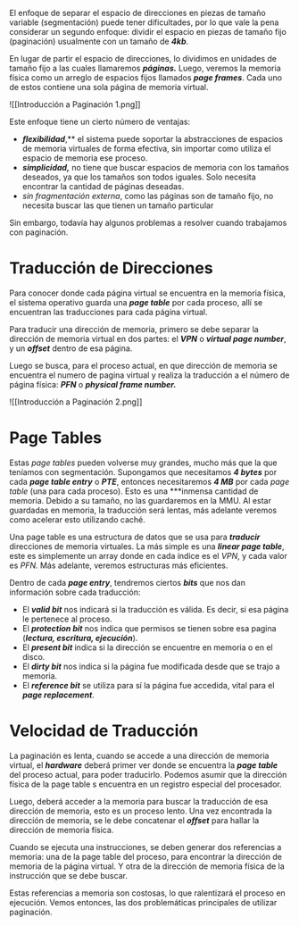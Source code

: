 El enfoque de separar el espacio de direcciones en piezas de tamaño variable (segmentación) puede tener dificultades, por lo que vale la pena considerar un segundo enfoque: dividir el espacio en piezas de tamaño fijo (paginación) usualmente con un tamaño de ***4kb***.

En lugar de partir el espacio de direcciones, lo dividimos en unidades de tamaño fijo a las cuales llamaremos ***páginas.*** Luego, veremos la memoria física como un arreglo de espacios fijos llamados ***page frames***. Cada uno de estos contiene una sola página de memoria virtual.

![[Introducción a Paginación 1.png]]

Este enfoque tiene un cierto número de ventajas:

- ***flexibilidad***,** el sistema puede soportar la abstracciones de espacios de memoria virtuales de forma efectiva, sin importar como utiliza el espacio de memoria ese proceso.
- ***simplicidad,*** no tiene que buscar espacios de memoria con los tamaños deseados, ya que los tamaños son todos iguales. Solo necesita encontrar la cantidad de páginas deseadas.
- *sin fragmentación externa*, como las páginas son de tamaño fijo, no necesita buscar las que tienen un tamaño particular

Sin embargo, todavía hay algunos problemas a resolver cuando trabajamos con paginación.

# Traducción de Direcciones

Para conocer donde cada página virtual se encuentra en la memoria física, el sistema operativo guarda una ***page table*** por cada proceso, allí se encuentran las traducciones para cada página virtual.

Para traducir una dirección de memoria, primero se debe separar la dirección de memoria virtual en dos partes: el ***VPN*** o ***virtual page number***, y un ***offset*** dentro de esa página.

Luego se busca, para el proceso actual, en que dirección de memoria se encuentra el numero de pagina virtual y realiza la traducción a el número de página física: ***PFN*** o ***physical frame number.***

![[Introducción a Paginación 2.png]]

# Page Tables

Estas *page tables* pueden volverse muy grandes, mucho más que la que teníamos con segmentación. Supongamos que necesitamos ***4 bytes*** por cada ***page table entry*** o ***PTE***, entonces necesitaremos ***4 MB*** por cada *page table* (una para cada proceso). Esto es una ***inmensa cantidad de memoria. Debido a su tamaño, no las guardaremos en la MMU. Al estar guardadas en memoria, la traducción será lentas, más adelante veremos como acelerar esto utilizando caché.

Una page table es una estructura de datos que se usa para ***traducir*** direcciones de memoria virtuales. La más simple es una ***linear page table***, este es simplemente un array donde en cada índice es el *VPN*, y cada valor es *PFN.* Más adelante, veremos estructuras más eficientes.

 Dentro de cada ***page entry***, tendremos ciertos ***bits*** que nos dan información sobre cada traducción:

- El ***valid bit*** nos indicará si la traducción es válida. Es decir, si esa página le pertenece al proceso.
- El ***protection bit*** nos indica que permisos se tienen sobre esa pagina (***lectura, escritura, ejecución***).
- El ***present bit*** indica si la dirección se encuentre en memoria o en el disco.
- El ***dirty bit*** nos indica si la página fue modificada desde que se trajo a memoria.
- El ***reference bit*** se utiliza para sí la página fue accedida, vital para el ***page replacement***.

# Velocidad de Traducción

La paginación es lenta, cuando se accede a una dirección de memoria virtual, el ***hardware*** deberá primer ver donde se encuentra la ***page table*** del proceso actual, para poder traducirlo. Podemos asumir que la dirección física de la page table s encuentra en un registro especial del procesador.

Luego, deberá acceder a la memoria para buscar la traducción de esa dirección de memoria, esto es un proceso lento. Una vez encontrada la dirección de memoria, se le debe concatenar el ***offset*** para hallar la dirección de memoria física.

Cuando se ejecuta una instrucciones, se deben generar dos referencias a memoria: una de la page table del proceso, para encontrar la dirección de memoria de la página virtual. Y otra de la dirección de memoria física de la instrucción que se debe buscar.

Estas referencias a memoria son costosas, lo que ralentizará el proceso en ejecución. Vemos entonces, las dos problemáticas principales de utilizar paginación.
